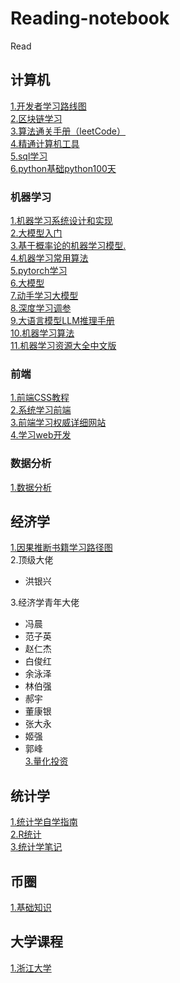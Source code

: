 # Reading-notebook
Read
## 计算机 
[1.开发者学习路线图](https://roadmap.sh/)<br>
[2.区块链学习](https://github.com/Eternaldeath/blockchainHome)<br>
[3.算法通关手册（leetCode）](https://algo.itcharge.cn/)<br>
[4.精通计算机工具](https://missing-semester-cn.github.io/)<br>
[5.sql学习](https://sqlzoo.net/wiki/SQL_Tutorial)<br>
[6.python基础](https://github.com/jackfrued/Python-Core-50-Courses)[python100天](https://github.com/jackfrued/Python-100-Days)<br>

### 机器学习
[1.机器学习系统设计和实现](https://openmlsys.github.io/index.html)<br>
[2.大模型入门](https://github.com/km1994/LLMsNineStoryDemonTower/blob/main/detail.md)<br>
[3.基于概率论的机器学习模型.](https://github.com/probml/pyprobml)<br>
[4.机器学习常用算法](https://github.com/nosuggest/Reflection_Summary)<br>
[5.pytorch学习](https://github.com/yufanmiao/eat_pytorch_in_20_days)<br>
[6.大模型](https://github.com/rasbt/LLMs-from-scratch)<br>
[7.动手学习大模型](https://github.com/Lordog/dive-into-llms)<br>
[8.深度学习调参](https://junxnone.github.io/tpcn/#/)<br>
[9.大语言模型LLM推理手册](https://github.com/DefTruth/Awesome-LLM-Inference)<br>
[10.机器学习算法](https://github.com/weixr18/MLAN)<br>
[11.机器学习资源大全中文版](https://github.com/jobbole/awesome-machine-learning-cn)<br>
### 前端
[1.前端CSS教程](https://github.com/pengfeiw/css-tutorial/blob/master/README.md)<br>
[2.系统学习前端](https://gitcode.com/qianguyihao/Web/overview?utm_source=csdn_github_accelerator)<br>
[3.前端学习权威详细网站](https://developer.mozilla.org/zh-CN/)<br>
[4.学习web开发](https://developer.mozilla.org/zh-CN/docs/Learn)<br>

### 数据分析
[1.数据分析](https://github.com/hi-weijun/PythonDataScience-Collections)<br>
## 经济学
[1.因果推断书籍学习路径图](https://www.bradyneal.com/which-causal-inference-book)<br>
2.顶级大佬
* 洪银兴


  
3.经济学青年大佬
* 冯晨
* 范子英
* 赵仁杰
* 白俊红
* 余泳泽
* 林伯强
* 郝宇
* 董康银
* 张大永
* 姬强
* 郭峰
  <br>[3.量化投资](https://github.com/zincsabian/Quantitative-Finance)<br>
## 统计学
[1.统计学自学指南](https://xuankaiwang.github.io/)<br>
[2.R统计](https://www.wvbauer.com/doku.php/live_streams)<br>
[3.统计学笔记](https://chewisinho.github.io/class-notes)<br>

## 币圈
[1.基础知识](https://btcdayu.gitbook.io/dayu/tou-zi-jing-dian/tun-bi-te-bi)<br>
## 大学课程
[1.浙江大学](https://qsctech.github.io/zju-icicles/)<br>
